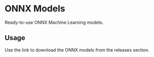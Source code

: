 ONNX Models
===============

Ready-to-use ONNX Machine Learning models.


Usage
-----

Use the link to download the ONNX models from the releases section.